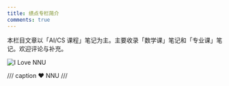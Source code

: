 ```yaml
---
title: 绩点专栏简介
comments: true
---
```


本栏目文章以「AI/CS 课程」笔记为主。主要收录「数学课」笔记和「专业课」笔记。欢迎评论与补充。

![I Love NNU](https://dwj-oss.oss-cn-nanjing.aliyuncs.com/images/202501301807985.png)

/// caption
:heart: NNU
///
